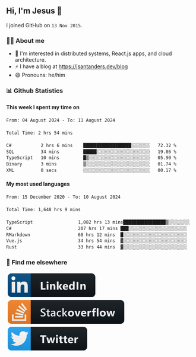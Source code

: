 ## Hi, I'm Jesus 👋

I joined GitHub on `13 Nov 2015`.

<!-- Talking about you -->

### 👨‍💻 About me

- 👦 I'm interested in distributed systems, React.js apps, and cloud architecture.
- ⚡️ I have a blog at <https://jsantanders.dev/blog>
- 😄 Pronouns: he/him

### 📊 Github Statistics

#### This week I spent my time on

<!--START_SECTION:weekly-->

```txt
From: 04 August 2024 - To: 11 August 2024

Total Time: 2 hrs 54 mins

C#           2 hrs 6 mins    ██████████████████░░░░░░░   72.32 %
SQL          34 mins         █████░░░░░░░░░░░░░░░░░░░░   19.86 %
TypeScript   10 mins         █▒░░░░░░░░░░░░░░░░░░░░░░░   05.90 %
Binary       3 mins          ▒░░░░░░░░░░░░░░░░░░░░░░░░   01.74 %
XML          0 secs          ░░░░░░░░░░░░░░░░░░░░░░░░░   00.17 %
```

<!--END_SECTION:weekly-->

#### My most used languages

<!--START_SECTION:alltime-->

```txt
From: 15 December 2020 - To: 10 August 2024

Total Time: 1,648 hrs 9 mins

TypeScript                 1,082 hrs 13 mins████████████████▒░░░░░░░░   65.66 %
C#                         207 hrs 17 mins ███░░░░░░░░░░░░░░░░░░░░░░   12.58 %
RMarkdown                  68 hrs 12 mins  █░░░░░░░░░░░░░░░░░░░░░░░░   04.14 %
Vue.js                     34 hrs 54 mins  ▓░░░░░░░░░░░░░░░░░░░░░░░░   02.12 %
Rust                       33 hrs 44 mins  ▓░░░░░░░░░░░░░░░░░░░░░░░░   02.05 %
```

<!--END_SECTION:alltime-->

### 📢 Find me elsewhere

<p>
  <a target="_blank" href="https://linkedin.com/in/jsantanders">
    <img src="https://github.com/jsantanders/jsantanders/blob/master/img/linkedin.svg" alt="LinkedIn" style="vertical-align:top; margin:4px">
  </a>
  
  <a target="_blank" href="https://stackoverflow.com/users/7318331/jesus-santander">
    <img src="https://github.com/jsantanders/jsantanders/blob/master/img/stackoverflow.svg" alt="StackOverflow" style="vertical-align:top; margin:4px">
  </a>
  
  <a target="_blank" href="http://twitter.com/jsantanders">
    <img src="https://github.com/jsantanders/jsantanders/blob/master/img/twitter.svg" alt="Twitter" style="vertical-align:top; margin:4px">
  </a>
</p>
